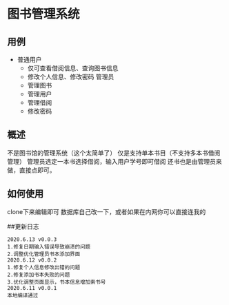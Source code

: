 # 图书管理系统

## 用例
- 普通用户
	- 仅可查看借阅信息、查询图书信息
	- 修改个人信息、修改密码
管理员	
	- 管理图书
	- 管理用户
	- 管理借阅
	- 修改密码
## 概述
不是图书馆的管理系统（这个太简单了）
仅是支持单本书目（不支持多本书借阅管理）
管理员选定一本书选择借阅，输入用户学号即可借阅
还书也是由管理员来做，直接点即可。


## 如何使用
clone下来编辑即可
数据库自己改一下，或者如果在内网你可以直接连我的

##更新日志
```
2020.6.13 v0.0.3
1.修复日期输入错误导致崩溃的问题
2.调整优化管理员书本添加界面
2020.6.12 v0.0.2
1.修复个人信息修改出错的问题
2.修复添加书本失败的问题
3.优化调整页面显示，书本信息增加索书号
2020.6.11 v0.0.1
本地编译通过
```
